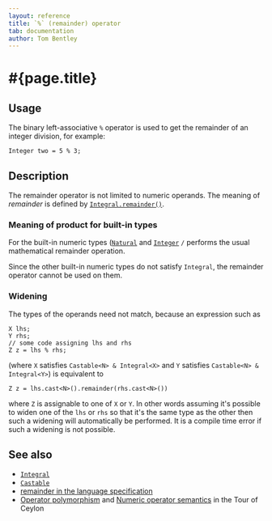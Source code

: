 ```yaml
---
layout: reference
title: `%` (remainder) operator
tab: documentation
author: Tom Bentley
---
```


# #{page.title}

## Usage 

The binary left-associative `%` operator is used to get the remainder of an
integer division, for example:

<!-- lang: ceylon -->

    Integer two = 5 % 3;

## Description

The remainder operator is not limited to numeric 
operands. The meaning of *remainder* is defined by 
[`Integral.remainder()`](../../ceylon.language/Integral). 

### Meaning of product for built-in types

For the built-in numeric types ([`Natural`](../../ceylon.language/Natural) and
[`Integer`](../../ceylon.language/Integer) `/` 
performs the usual mathematical remainder operation.

Since the other built-in numeric types do not satisfy `Integral`, the
remainder operator cannot be used on them.

### Widening

The types of the operands need not match, because an expression such as 

<!-- lang: ceylon -->

    X lhs;
    Y rhs;
    // some code assigning lhs and rhs
    Z z = lhs % rhs;

(where `X` satisfies `Castable<N> & Integral<X>` and `Y` 
satisfies `Castable<N> & Integral<Y>`) is equivalent to 

<!-- lang: ceylon -->

    Z z = lhs.cast<N>().remainder(rhs.cast<N>())

where `Z` is assignable to one of `X` or `Y`. In other words assuming it's possible to 
widen one of the `lhs` or `rhs` so that it's the same type as the other then 
such a widening will automatically be performed. It is a compile time error if 
such a widening is not possible.

## See also

* [`Integral`](../../ceylon.language/Integral)
* [`Castable`](../../ceylon.language/Castable)
* [remainder in the language specification](#{site.urls.spec}#arithmetic)
* [Operator polymorphism](/documentation/tour/language-module/#operator_polymorphism) 
  and 
  [Numeric operator semantics](/documentation/tour/language-module/#numeric_operator_semantics) 
  in the Tour of Ceylon
